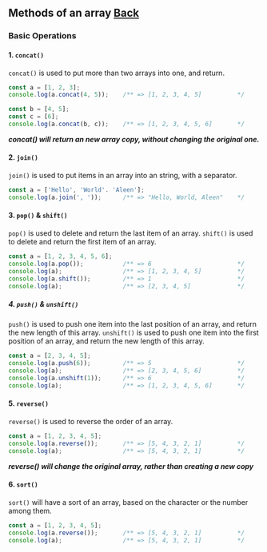 ## Methods of an array [Back](./../array.md)

### Basic Operations

#### 1. `concat()`

`concat()` is used to put more than two arrays into one, and return.

```js
const a = [1, 2, 3];
console.log(a.concat(4, 5));    /** => [1, 2, 3, 4, 5]          */

const b = [4, 5];
const c = [6];
console.log(a.concat(b, c));    /** => [1, 2, 3, 4, 5, 6]       */
```

***concat() will return an new array copy, without changing the original one.***

#### 2. `join()`

`join()` is used to put items in an array into an string, with a separator.

```js
const a = ['Hello', 'World'. 'Aleen'];
console.log(a.join(', '));      /** => "Hello, World, Aleen"    */
```

#### 3. `pop()` & `shift()`

`pop()` is used to delete and return the last item of an array.
`shift()` is used to delete and return the first item of an array.

```js
const a = [1, 2, 3, 4, 5, 6];
console.log(a.pop());           /** => 6                        */
console.log(a);                 /** => [1, 2, 3, 4, 5]          */
console.log(a.shift());         /** => 1                        */
console.log(a);                 /** => [2, 3, 4, 5]             */
```

##### 4. `push()` & `unshift()`

`push()` is used to push one item into the last position of an array, and return the new length of this array.
`unshift()` is used to push one item into the first position of an array, and return the new length of this array.

```js
const a = [2, 3, 4, 5];
console.log(a.push(6));         /** => 5                        */
console.log(a);                 /** => [2, 3, 4, 5, 6]          */
console.log(a.unshift(1));      /** => 6                        */
console.log(a);                 /** => [1, 2, 3, 4, 5, 6]       */
```

#### 5. `reverse()`

`reverse()` is used to reverse the order of an array.

```js
const a = [1, 2, 3, 4, 5];
console.log(a.reverse());       /** => [5, 4, 3, 2, 1]          */
console.log(a);                 /** => [5, 4, 3, 2, 1]          */
```

***reverse() will change the original array, rather than creating a new copy***

#### 6. `sort()`

`sort()` will have a sort of an array, based on the character or the number among them.

```js
const a = [1, 2, 3, 4, 5];
console.log(a.reverse());       /** => [5, 4, 3, 2, 1]          */
console.log(a);                 /** => [5, 4, 3, 2, 1]          */
```
